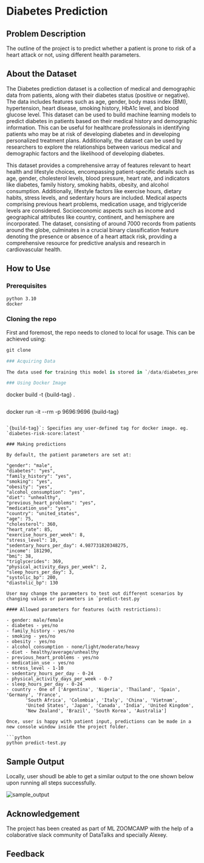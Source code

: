 # Diabetes Prediction

## Problem Description

The outline of the project is to predict whether a patient is prone to risk of a heart attack or not, using different health parameters.

## About the Dataset
 
The Diabetes prediction dataset is a collection of medical and demographic data from patients, along with their diabetes status (positive or negative). The data includes features such as age, gender, body mass index (BMI), hypertension, heart disease, smoking history, HbA1c level, and blood glucose level. This dataset can be used to build machine learning models to predict diabetes in patients based on their medical history and demographic information. This can be useful for healthcare professionals in identifying patients who may be at risk of developing diabetes and in developing personalized treatment plans. Additionally, the dataset can be used by researchers to explore the relationships between various medical and demographic factors and the likelihood of developing diabetes.

This dataset provides a comprehensive array of features relevant to heart health and lifestyle choices, encompassing patient-specific details such as age, gender, cholesterol levels, blood pressure, heart rate, and indicators like diabetes, family history, smoking habits, obesity, and alcohol consumption. Additionally, lifestyle factors like exercise hours, dietary habits, stress levels, and sedentary hours are included. Medical aspects comprising previous heart problems, medication usage, and triglyceride levels are considered. Socioeconomic aspects such as income and geographical attributes like country, continent, and hemisphere are incorporated. The dataset, consisting of around 7000 records from patients around the globe, culminates in a crucial binary classification feature denoting the presence or absence of a heart attack risk, providing a comprehensive resource for predictive analysis and research in cardiovascular health.

## How to Use 

### Prerequisites

```
python 3.10
docker
```

### Cloning the repo

First and foremost, the repo needs to cloned to local for usage. This can be achieved using:

```python
git clone

### Acquiring Data

The data used for training this model is stored in `/data/diabetes_prediction_dataset.csv` in the repo.

### Using Docker Image

```
docker build -t {build-tag} .
```

```
docker run -it --rm -p 9696:9696 {build-tag}
```

`{build-tag}`: Specifies any user-defined tag for docker image. eg. `diabetes-risk-score:latest `

### Making predictions

By default, the patient parameters are set at:

```
    "gender": "male", 
    "diabetes": "yes", 
    "family_history": "yes", 
    "smoking": "yes", 
    "obesity": "yes", 
    "alcohol_consumption": "yes", 
    "diet": "unhealthy", 
    "previous_heart_problems": "yes", 
    "medication_use": "yes", 
    "country": "united_states", 
    "age": 75, 
    "cholesterol": 360, 
    "heart_rate": 85, 
    "exercise_hours_per_week": 8, 
    "stress_level": 10, 
    "sedentary_hours_per_day": 4.987731820348275, 
    "income": 181290, 
    "bmi": 38, 
    "triglycerides": 369, 
    "physical_activity_days_per_week": 2, 
    "sleep_hours_per_day": 3, 
    "systolic_bp": 200, 
    "diastolic_bp": 130
```
User may change the parameters to test out different scenarios by changing values or parameters in `predict-test.py`

#### Allowed parameters for features (with restrictions):

- gender: male/female
- diabetes - yes/no
- family_history - yes/no
- smoking - yes/no
- obesity - yes/no
- alcohol_consumption - none/light/moderate/heavy
- diet - healthy/average/unhealthy
- previous_heart_problems - yes/no
- medication_use - yes/no
- stress_level - 1-10
- sedentary_hours_per_day - 0-24
- physical_activity_days_per_week - 0-7
- sleep_hours_per_day - 0-24
- country - One of ['Argentina', 'Nigeria', 'Thailand', 'Spain', 'Germany', 'France',
       'South Africa', 'Colombia', 'Italy', 'China', 'Vietnam',
       'United States', 'Japan', 'Canada', 'India', 'United Kingdom',
       'New Zealand', 'Brazil', 'South Korea', 'Australia']

Once, user is happy with patient input, predictions can be made in a new console window inside the project folder.

```python
python predict-test.py
```

## Sample Output

Locally, user shoudl be able to get a similar output to the one shown below upon running all steps successfully.

![sample_output](output.JPG)

## Acknowledgement

The project has been created as part of ML ZOOMCAMP with the help of a colaborative slack community of DataTalks and specially Alexey.

## Feedback

